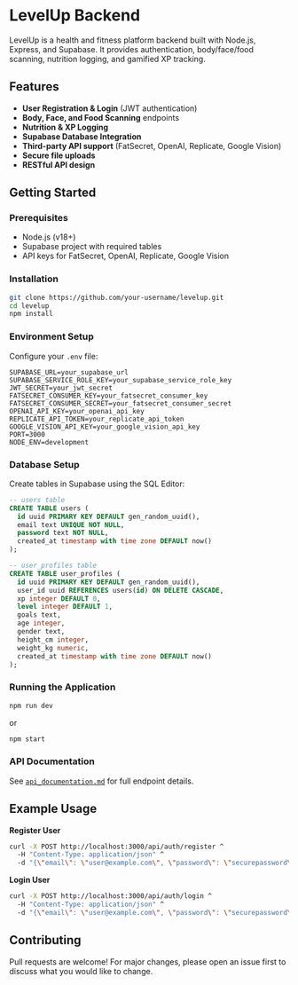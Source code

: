 # LevelUp Backend

LevelUp is a health and fitness platform backend built with Node.js, Express, and Supabase. It provides authentication, body/face/food scanning, nutrition logging, and gamified XP tracking.

## Features

- **User Registration & Login** (JWT authentication)
- **Body, Face, and Food Scanning** endpoints
- **Nutrition & XP Logging**
- **Supabase Database Integration**
- **Third-party API support** (FatSecret, OpenAI, Replicate, Google Vision)
- **Secure file uploads**
- **RESTful API design**

## Getting Started

### Prerequisites

- Node.js (v18+)
- Supabase project with required tables
- API keys for FatSecret, OpenAI, Replicate, Google Vision

### Installation

```sh
git clone https://github.com/your-username/levelup.git
cd levelup
npm install
```

### Environment Setup

Configure your `.env` file:

```env
SUPABASE_URL=your_supabase_url
SUPABASE_SERVICE_ROLE_KEY=your_supabase_service_role_key
JWT_SECRET=your_jwt_secret
FATSECRET_CONSUMER_KEY=your_fatsecret_consumer_key
FATSECRET_CONSUMER_SECRET=your_fatsecret_consumer_secret
OPENAI_API_KEY=your_openai_api_key
REPLICATE_API_TOKEN=your_replicate_api_token
GOOGLE_VISION_API_KEY=your_google_vision_api_key
PORT=3000
NODE_ENV=development
```

### Database Setup

Create tables in Supabase using the SQL Editor:

```sql
-- users table
CREATE TABLE users (
  id uuid PRIMARY KEY DEFAULT gen_random_uuid(),
  email text UNIQUE NOT NULL,
  password text NOT NULL,
  created_at timestamp with time zone DEFAULT now()
);

-- user_profiles table
CREATE TABLE user_profiles (
  id uuid PRIMARY KEY DEFAULT gen_random_uuid(),
  user_id uuid REFERENCES users(id) ON DELETE CASCADE,
  xp integer DEFAULT 0,
  level integer DEFAULT 1,
  goals text,
  age integer,
  gender text,
  height_cm integer,
  weight_kg numeric,
  created_at timestamp with time zone DEFAULT now()
);
```

### Running the Application

```sh
npm run dev
```
or
```sh
npm start
```

### API Documentation

See [`api_documentation.md`](./api_documentation.md) for full endpoint details.

## Example Usage

**Register User**
```sh
curl -X POST http://localhost:3000/api/auth/register ^
  -H "Content-Type: application/json" ^
  -d "{\"email\": \"user@example.com\", \"password\": \"securepassword\", \"age\": 25, \"gender\": \"male\", \"height_cm\": 180, \"weight_kg\": 75.5, \"goals\": \"weight_loss\"}"
```

**Login User**
```sh
curl -X POST http://localhost:3000/api/auth/login ^
  -H "Content-Type: application/json" ^
  -d "{\"email\": \"user@example.com\", \"password\": \"securepassword\"}"
```

## Contributing

Pull requests are welcome! For major changes, please open an issue first to discuss what you would like to change.